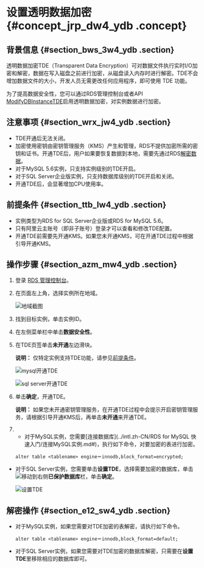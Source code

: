 # 设置透明数据加密 {#concept_jrp_dw4_ydb .concept}

## 背景信息 {#section_bws_3w4_ydb .section}

透明数据加密TDE（Transparent Data Encryption）可对数据文件执行实时I/O加密和解密，数据在写入磁盘之前进行加密，从磁盘读入内存时进行解密。TDE不会增加数据文件的大小，开发人员无需更改任何应用程序，即可使用 TDE 功能。

为了提高数据安全性，您可以通过RDS管理控制台或者API [ModifyDBInstanceTDE](../intl.zh-CN/API参考/安全管理/ModifyDBInstanceTDE.md#)启用透明数据加密，对实例数据进行加密。

## 注意事项 {#section_wrx_jw4_ydb .section}

-   TDE开通后无法关闭。
-   加密使用密钥由密钥管理服务（KMS）产生和管理，RDS不提供加密所需的密钥和证书。开通TDE后，用户如果要恢复数据到本地，需要先通过RDS[解密数据](#)。
-   对于MySQL 5.6实例，只支持实例级别的TDE开启。
-   对于SQL Server企业版实例，只支持数据库级别的TDE开启和关闭。
-   开通TDE后，会显著增加CPU使用率。

## 前提条件 {#section_ttb_lw4_ydb .section}

-   实例类型为RDS for SQL Server企业版或RDS for MySQL 5.6。
-   只有阿里云主账号（即非子账号）登录才可以查看和修改TDE配置。
-   开通TDE前需要先开通KMS。如果您未开通KMS，可在开通TDE过程中根据引导开通KMS。

## 操作步骤 {#section_azm_mw4_ydb .section}

1.  登录 [RDS 管理控制台](https://rds.console.aliyun.com/)。
2.  在页面左上角，选择实例所在地域。

    ![地域截图](http://static-aliyun-doc.oss-cn-hangzhou.aliyuncs.com/assets/img/7882/155901024837169_zh-CN.png)

3.  找到目标实例，单击实例ID。
4.  在左侧菜单栏中单击**数据安全性**。
5.  在TDE页签单击**未开通**左边滑块。

    **说明：** 仅特定实例支持TDE功能，请参见[前提条件](#)。

    ![mysql开通TDE](http://static-aliyun-doc.oss-cn-hangzhou.aliyuncs.com/assets/img/7950/15590102484151_zh-CN.png)

    ![sql server开通TDE](http://static-aliyun-doc.oss-cn-hangzhou.aliyuncs.com/assets/img/7950/155901024842087_zh-CN.png)

6.  单击**确定**，开通TDE。

    **说明：** 如果您未开通密钥管理服务，在开通TDE过程中会提示开启密钥管理服务，请根据引导开通KMS后，再单击**未开通**来开通TDE。

7.  -   对于MySQL实例，您需要[连接数据库](../intl.zh-CN/RDS for MySQL 快速入门/连接MySQL实例.md#)，执行如下命令，对要加密的表进行加密。

    ```
    alter table <tablename> engine＝innodb,block_format=encrypted;
    ```

-   对于SQL Server实例，您需要单击**设置TDE**，选择需要加密的数据库，单击![](http://static-aliyun-doc.oss-cn-hangzhou.aliyuncs.com/assets/img/41599/155901024842083_zh-CN.png)移动到右侧**已保护数据库**栏，单击**确定**。

    ![设置TDE](http://static-aliyun-doc.oss-cn-hangzhou.aliyuncs.com/assets/img/41599/155901024942082_zh-CN.png)


## 解密操作 {#section_e12_sw4_ydb .section}

-   对于MySQL实例，如果您需要对TDE加密的表解密，请执行如下命令。

    ```
    alter table <tablename> engine＝innodb,block_format=default;
    ```

-   对于SQL Server实例，如果您需要对TDE加密的数据库解密，只需要在**设置TDE**里移除相应的数据库即可。

